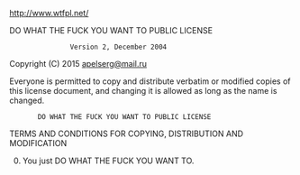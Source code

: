 ﻿http://www.wtfpl.net/

DO WHAT THE FUCK YOU WANT TO PUBLIC LICENSE

                   Version 2, December 2004

Copyright (C) 2015 <apelserg@mail.ru>

Everyone is permitted to copy and distribute verbatim or modified
copies of this license document, and changing it is allowed as long
as the name is changed.

           DO WHAT THE FUCK YOU WANT TO PUBLIC LICENSE
  TERMS AND CONDITIONS FOR COPYING, DISTRIBUTION AND MODIFICATION

 0. You just DO WHAT THE FUCK YOU WANT TO.

